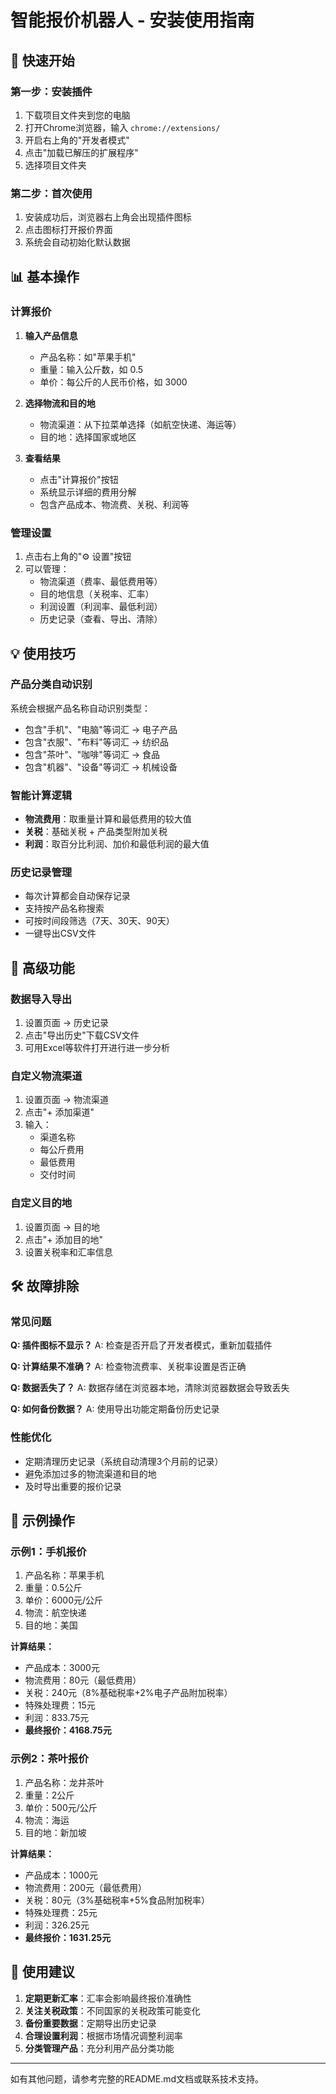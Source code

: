 # 智能报价机器人 - 安装使用指南

## 🚀 快速开始

### 第一步：安装插件
1. 下载项目文件夹到您的电脑
2. 打开Chrome浏览器，输入 `chrome://extensions/`
3. 开启右上角的"开发者模式"
4. 点击"加载已解压的扩展程序"
5. 选择项目文件夹

### 第二步：首次使用
1. 安装成功后，浏览器右上角会出现插件图标
2. 点击图标打开报价界面
3. 系统会自动初始化默认数据

## 📊 基本操作

### 计算报价
1. **输入产品信息**
   - 产品名称：如"苹果手机"
   - 重量：输入公斤数，如 0.5
   - 单价：每公斤的人民币价格，如 3000

2. **选择物流和目的地**
   - 物流渠道：从下拉菜单选择（如航空快递、海运等）
   - 目的地：选择国家或地区

3. **查看结果**
   - 点击"计算报价"按钮
   - 系统显示详细的费用分解
   - 包含产品成本、物流费、关税、利润等

### 管理设置
1. 点击右上角的"⚙️ 设置"按钮
2. 可以管理：
   - 物流渠道（费率、最低费用等）
   - 目的地信息（关税率、汇率）
   - 利润设置（利润率、最低利润）
   - 历史记录（查看、导出、清除）

## 💡 使用技巧

### 产品分类自动识别
系统会根据产品名称自动识别类型：
- 包含"手机"、"电脑"等词汇 → 电子产品
- 包含"衣服"、"布料"等词汇 → 纺织品
- 包含"茶叶"、"咖啡"等词汇 → 食品
- 包含"机器"、"设备"等词汇 → 机械设备

### 智能计算逻辑
- **物流费用**：取重量计算和最低费用的较大值
- **关税**：基础关税 + 产品类型附加关税
- **利润**：取百分比利润、加价和最低利润的最大值

### 历史记录管理
- 每次计算都会自动保存记录
- 支持按产品名称搜索
- 可按时间段筛选（7天、30天、90天）
- 一键导出CSV文件

## 🔧 高级功能

### 数据导入导出
1. 设置页面 → 历史记录
2. 点击"导出历史"下载CSV文件
3. 可用Excel等软件打开进行进一步分析

### 自定义物流渠道
1. 设置页面 → 物流渠道
2. 点击"+ 添加渠道"
3. 输入：
   - 渠道名称
   - 每公斤费用
   - 最低费用
   - 交付时间

### 自定义目的地
1. 设置页面 → 目的地
2. 点击"+ 添加目的地"
3. 设置关税率和汇率信息

## 🛠️ 故障排除

### 常见问题
**Q: 插件图标不显示？**
A: 检查是否开启了开发者模式，重新加载插件

**Q: 计算结果不准确？**
A: 检查物流费率、关税率设置是否正确

**Q: 数据丢失了？**
A: 数据存储在浏览器本地，清除浏览器数据会导致丢失

**Q: 如何备份数据？**
A: 使用导出功能定期备份历史记录

### 性能优化
- 定期清理历史记录（系统自动清理3个月前的记录）
- 避免添加过多的物流渠道和目的地
- 及时导出重要的报价记录

## 📝 示例操作

### 示例1：手机报价
1. 产品名称：苹果手机
2. 重量：0.5公斤
3. 单价：6000元/公斤
4. 物流：航空快递
5. 目的地：美国

**计算结果：**
- 产品成本：3000元
- 物流费用：80元（最低费用）
- 关税：240元（8%基础税率+2%电子产品附加税率）
- 特殊处理费：15元
- 利润：833.75元
- **最终报价：4168.75元**

### 示例2：茶叶报价
1. 产品名称：龙井茶叶
2. 重量：2公斤
3. 单价：500元/公斤
4. 物流：海运
5. 目的地：新加坡

**计算结果：**
- 产品成本：1000元
- 物流费用：200元（最低费用）
- 关税：80元（3%基础税率+5%食品附加税率）
- 特殊处理费：25元
- 利润：326.25元
- **最终报价：1631.25元**

## 🎯 使用建议

1. **定期更新汇率**：汇率会影响最终报价准确性
2. **关注关税政策**：不同国家的关税政策可能变化
3. **备份重要数据**：定期导出历史记录
4. **合理设置利润**：根据市场情况调整利润率
5. **分类管理产品**：充分利用产品分类功能

---

如有其他问题，请参考完整的README.md文档或联系技术支持。 